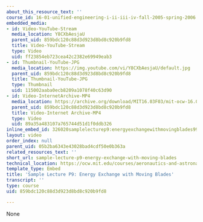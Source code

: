 ```yaml
---
about_this_resource_text: ''
course_id: 16-01-unified-engineering-i-ii-iii-iv-fall-2005-spring-2006
embedded_media:
- id: Video-YouTube-Stream
  media_location: Y8CXbAesjaU
  parent_uid: 859bdc120c88d3d923d8bd8c920b9fd8
  title: Video-YouTube-Stream
  type: Video
  uid: ff23854eb723cea42c2382e69949eab3
- id: Thumbnail-YouTube-JPG
  media_location: https://img.youtube.com/vi/Y8CXbAesjaU/default.jpg
  parent_uid: 859bdc120c88d3d923d8bd8c920b9fd8
  title: Thumbnail-YouTube-JPG
  type: Thumbnail
  uid: 115002aaba0ecb8209a1078f40c63d90
- id: Video-InternetArchive-MP4
  media_location: https://archive.org/download/MIT16.03F03/mit-ocw-16.03-lec-mit-27apr2004.mpg-220k.mp4
  parent_uid: 859bdc120c88d3d923d8bd8c920b9fd8
  title: Video-Internet Archive-MP4
  type: Video
  uid: 89a35a483107a765744d51d1f0ddb326
inline_embed_id: 326020samplelecturep9:energyexchangewithmovingblades99028394
layout: video
order_index: null
parent_uid: 05b2ba6343e43028bad4cdf50e0b363a
related_resources_text: ''
short_url: sample-lecture-p9-energy-exchange-with-moving-blades
technical_location: https://ocw.mit.edu/courses/aeronautics-and-astronautics/16-01-unified-engineering-i-ii-iii-iv-fall-2005-spring-2006/thermo-propulsion/sample-lecture-p9-energy-exchange-with-moving-blades
template_type: Embed
title: 'Sample Lecture P9: Energy Exchange with Moving Blades'
transcript: ''
type: course
uid: 859bdc120c88d3d923d8bd8c920b9fd8

---
```

None